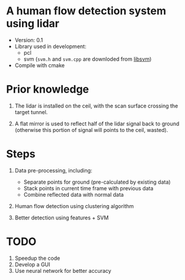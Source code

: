 # A human flow detection system using lidar
 - Version: 0.1
 - Library used in development:
   - pcl
   - svm (```svm.h``` and ```svm.cpp``` are downloded from [libsvm](https://www.csie.ntu.edu.tw/~cjlin/libsvm/))
 - Compile with cmake

# Prior knowledge
1. The lidar is installed on the ceil, with the scan surface crossing the target tunnel.

1. A flat mirror is used to reflect half of the lidar signal back to ground (otherwise this portion of signal will points to the ceil, wasted).

# Steps
1. Data pre-processing, including:
    - Separate points for ground (pre-calculated by existing data)
    - Stack points in current time frame with previous data
    - Combine reflected data with normal data

1. Human flow detection using clustering algorithm

1. Better detection using features + SVM

# TODO
1. Speedup the code
1. Develop a GUI
1. Use neural network for better accuracy
